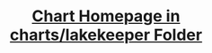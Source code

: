 <h1 align="center"><a href="https://github.com/lakekeeper/lakekeeper-charts/tree/main/charts/lakekeeper">Chart Homepage in charts/lakekeeper Folder</a></h1>

